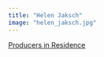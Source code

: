 ```yaml
---
title: "Helen Jaksch"
image: "helen_jaksch.jpg"
---
```


[Producers in Residence](/affiliated-artists/producers-in-residence)